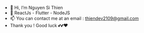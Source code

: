- 👋 Hi, I’m Nguyen Si Thien
- 🌱 ReactJs - Flutter - NodeJS 
- 📫 You can contact me at an email : thiendev2109@gmail.com
- Thank you ! Good luck 💕💕❤

